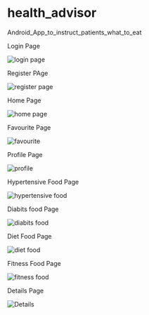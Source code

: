# health_advisor
Android_App_to_instruct_patients_what_to_eat

Login Page

![login page](https://user-images.githubusercontent.com/73113143/170715776-65f19abc-b21d-4c72-8143-bbdbeefa8417.jpg)

Register PAge

![register page](https://user-images.githubusercontent.com/73113143/170715791-8980bd36-8a70-41c1-b157-737d54f2f786.jpg)

Home Page

![home page](https://user-images.githubusercontent.com/73113143/170715812-19ec6510-ca1f-495e-b77f-bcee5ee4d711.jpg)

Favourite Page

![favourite](https://user-images.githubusercontent.com/73113143/170715819-dd1fbb97-bc83-43ec-9294-845261982607.jpg)

Profile Page 

![profile](https://user-images.githubusercontent.com/73113143/170717492-8619aa13-5cf7-479e-a52d-715e14b7857e.jpg)

Hypertensive Food Page

![hypertensive food](https://user-images.githubusercontent.com/73113143/170715840-3243359d-032e-4d8a-8f7d-2a589d4106ac.jpg)

Diabits food Page

![diabits food](https://user-images.githubusercontent.com/73113143/170715849-732abec4-226d-4c2f-afd2-ebdc78d3d4e5.jpg)

Diet Food Page

![diet food](https://user-images.githubusercontent.com/73113143/170715855-d9134b5e-de30-4d0b-a14b-0dbda70272aa.jpg)

Fitness Food Page

![fitness food](https://user-images.githubusercontent.com/73113143/170715866-77899afc-b302-40da-aa21-878f0e0b31f8.jpg)

Details Page

![Details](https://user-images.githubusercontent.com/73113143/170718241-22e0d65a-2f63-4151-8464-24165afa1d21.jpg)
